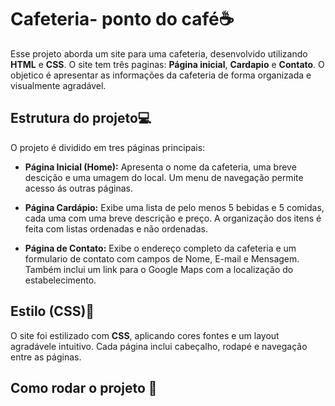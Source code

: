 # Cafeteria- ponto do café☕
Esse projeto aborda um site para uma cafeteria, desenvolvido utilizando **HTML** e **CSS**. O site tem três paginas: **Página inicial**, **Cardapio** e **Contato**. O objetico é apresentar as informações da cafeteria de forma organizada e visualmente agradável.

## Estrutura do projeto💻
O projeto é dividido em tres páginas principais:

- **Página Inicial (Home):**
Apresenta o nome da cafeteria, uma breve descição e uma umagem do local. Um menu de navegação permite acesso ás outras páginas.

- **Página Cardápio:**
Exibe uma lista de pelo menos 5 bebidas e 5 comidas, cada uma com uma breve descrição e preço. A organização dos itens é feita com listas ordenadas e não ordenadas.

- **Página de Contato:**
Exibe o endereço completo da cafeteria e um formulario de contato com campos de Nome, E-mail e Mensagem. Também inclui um link para o Google Maps com a localização do estabelecimento.

## Estilo (CSS)🎨
O site foi estilizado com **CSS**, aplicando cores fontes e um layout agradávele intuitivo. Cada página inclui cabeçalho, rodapé e navegação entre as páginas.

## Como rodar o projeto 🚀

